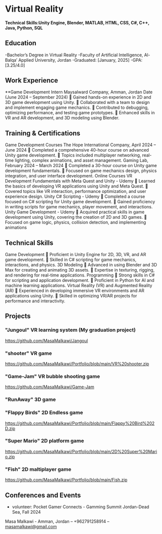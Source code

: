 # Virtual Reality

#### Technical Skills:Unity Engine, Blender, MATLAB, HTML, CSS, C#, C++, Java, Python, SQL

## Education
-Bachelor’s Degree in Virtual Reality 
-Faculty of Artificial Intelligence, Al-Balqa’ Applied University, Jordan 
-Graduated: [January, 2025] 
-GPA: [3.25/4.0] 	        		

## Work Experience
**Game Development Intern 
Maysalward Company, Amman, Jordan 
Date (June 2024 – September 2024) 
 Gained hands-on experience in 2D and 3D game development using Unity. 
 Collaborated with a team to design and implement engaging game mechanics. 
 Contributed to debugging, optimizing performance, and testing game prototypes. 
 Enhanced skills in VR and AR development, and 3D modeling using Blender. 

## Training & Certifications 
Game Development Courses 
The Hope International Company, April 2024 – June 2024 
 Completed a comprehensive 40-hour course on advanced Unity game development. 
 Topics included multiplayer networking, real-time lighting, complex animations, and asset 
management. 
Gaming Lab, February 2024 – March 2024 
 Completed a 30-hour course on Unity game development fundamentals. 
 Focused on game mechanics design, physics integration, and user interface development. 
Online Courses 
VR Development Fundamentals with Meta Quest and Unity - Udemy 
 Learned the basics of developing VR applications using Unity and Meta Quest. 
 Covered topics like VR interaction, performance optimization, and user experience design. 
Unity C# Scripting - Udemy 
 Completed a course focused on C# scripting for Unity game development. 
 Gained proficiency in writing scripts for game mechanics, player movement, and interactions. 
Unity Game Development - Udemy 
 Acquired practical skills in game development using Unity, covering the creation of 2D and 
3D games. 
 Focused on game logic, physics, collision detection, and implementing animations

## Technical Skills
Game Development 
 Proficient in Unity Engine for 2D, 3D, VR, and AR game development. 
 Skilled in C# scripting for game mechanics, interactions, and physics. 
3D Modeling 
 Advanced in using Blender and 3D Max for creating and animating 3D assets. 
 Expertise in texturing, rigging, and rendering for real-time applications. 
Programming 
 Strong skills in C# for scripting and application development. 
 Proficient in Python for AI and machine learning applications. 
Virtual Reality (VR) and Augmented Reality (AR) 
 Experienced in developing immersive VR environments and AR applications using Unity. 
 Skilled in optimizing VR/AR projects for performance and interactivity.
  
## Projects
### "Jungoul" VR learning system (My graduation project)
https://github.com/MasaMalkawi/Jangoul
### "shooter" VR game
https://github.com/MasaMalkawi/Portfolio/blob/main/VR%20shooter.zip
### "Game-Jam" VR bubble shooting game 
https://github.com/MasaMalkawi/Game-Jam
### "RunAway" 3D game
### "Flappy Birds" 2D Endless game
https://github.com/MasaMalkawi/Portfolio/blob/main/Flappy%20Bird%202D.zip
### "Super Mario" 2D platform game
https://github.com/MasaMalkawi/Portfolio/blob/main/2D%20Super%20Mario.zip
### "Fish" 2D maltiplayer game
https://github.com/MasaMalkawi/Portfolio/blob/main/Fish.zip


## Conferences and Events
- volunteer: Pocket Gamer Connects - Gamming Summit Jordan-Dead Sea, Fall 2024

Masa Malkawi - Amman, Jordan  –  +962791258914 –  masamalkawi@gmail.com 
